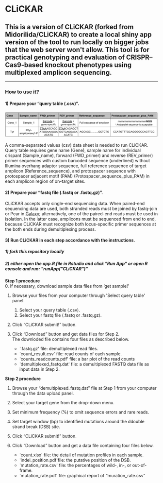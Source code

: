 # CLiCKAR

## This is a version of CLiCKAR (forked from MidoriIida/CLiCKAR) to create a local shiny app version of the tool to run locally on bigger jobs that the web server won't allow. This tool is for practical genotyping and evaluation of CRISPR–Cas9-based knockout phenotypes using multiplexed amplicon sequencing. 

___
### How to use it?
#### 1) Prepare your “query table (.csv)”.
![Table2](www/sample_qery_table.png)

A comma-separated values (csv) data sheet is needed to run CLiCKAR. Query table requires gene name (Gene), 
sample name for individual crispant (Sample_name), forward (FWD_primer) 
and reverse (REV_primer) primer sequences with custom barcoded sequence (underlined) 
without Illumina overhang adaptor sequence, full reference sequence of target amplicon 
(Reference_sequence), and protospacer sequence with protospacer adjacent motif (PAM) 
(Protospacer_sequence_plus_PAM) in each amplicon region of on-target sites.

#### 2) Prepare your “fastq file (.fastq or .fastq.gz)”.
CLiCKAR accepts only single-end sequencing data. When paired-end sequencing data are used, both stranded reads must be joined by fastq-join or Pear in [Galaxy](https://usegalaxy.org); alternatively, one of the paired-end reads must be used in isolation. In the latter case, amplicons must be sequenced from end to end, because CLiCKAR must recognize both locus-specific primer sequences at the both ends during demultiplexing process.

#### 3) Run CLiCKAR in each step accordance with the instructions.
##### 1) fork this repository locally 
##### 2) either open the app.R file in Rstudio and click "Run App" or open R console and run: "runApp("CLiCKAR")"
**Step 1 procedure**  
0. If necessary, download sample data files from ‘get sample!’ 
1. Browse your files from your computer through 'Select query table' panel.
    1. Select your query table (.csv).
    2. Select your fastq file (.fastq or .fastq.gz).

2. Click “CLiCKAR submit!” button.
3. Click “Download” button and get data files for Step 2.  
   The downloded file contains four files as described below.

    - '.fastq.gz' file: demultiplexed read files.
    - 'count_result.csv' file: read counts of each sample.
    - 'counts_readcounts.pdf' file: a bar plot of the read counts
    - 'demultiplexed_fastq.dat' file: a demultiplexed FASTQ data file as input data in Step 2.  

**Step 2 procedure**  
1. Browse your “demultiplexed_fastq.dat” file at Step 1 from your computer through the data upload panel.
2. Select your target gene from the drop-down menu.
3. Set minimum frequency (%) to omit sequence errors and rare reads.
4. Set target window (bp) to identified mutations around the ddouble strand break (DSB) site.
5. Click “CLiCKAR submit!” button.
6. Click “Download” button and get a data file containing four files below.

    - 'count.xlsx' file: the detail of mutation profiles in each sample.
    - 'indel_position.pdf'file: the putative position of the DSB.
    - 'mutation_rate.csv' file: the percentages of wild-, in-, or out-of-frame.
    - 'mutation_rate.pdf' file: graphical report of “muration_rate.csv”
